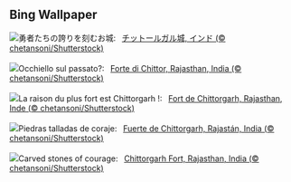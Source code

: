 ## Bing Wallpaper
![](https://www.bing.com/th?id=OHR.FortChittorgarh_JA-JP1975287268_UHD.jpg&w=1000)勇者たちの誇りを刻むお城:&nbsp;&ensp;[チットールガル城, インド (© chetansoni/Shutterstock)](https://www.bing.com/th?id=OHR.FortChittorgarh_JA-JP1975287268_UHD.jpg)
<br><br/>
![](https://www.bing.com/th?id=OHR.FortChittorgarh_IT-IT3892899630_UHD.jpg&w=1000)Occhiello sul passato?:&nbsp;&ensp;[Forte di Chittor, Rajasthan, India (© chetansoni/Shutterstock)](https://www.bing.com/th?id=OHR.FortChittorgarh_IT-IT3892899630_UHD.jpg)
<br><br/>
![](https://www.bing.com/th?id=OHR.FortChittorgarh_FR-FR5443907474_UHD.jpg&w=1000)La raison du plus fort est Chittorgarh !:&nbsp;&ensp;[Fort de Chittorgarh, Rajasthan, Inde (© chetansoni/Shutterstock)](https://www.bing.com/th?id=OHR.FortChittorgarh_FR-FR5443907474_UHD.jpg)
<br><br/>
![](https://www.bing.com/th?id=OHR.FortChittorgarh_ES-ES0644530390_UHD.jpg&w=1000)Piedras talladas de coraje:&nbsp;&ensp;[Fuerte de Chittorgarh, Rajastán, India (© chetansoni/Shutterstock)](https://www.bing.com/th?id=OHR.FortChittorgarh_ES-ES0644530390_UHD.jpg)
<br><br/>
![](https://www.bing.com/th?id=OHR.FortChittorgarh_EN-GB9713877836_UHD.jpg&w=1000)Carved stones of courage:&nbsp;&ensp;[Chittorgarh Fort, Rajasthan, India (© chetansoni/Shutterstock)](https://www.bing.com/th?id=OHR.FortChittorgarh_EN-GB9713877836_UHD.jpg)
<br><br/>
